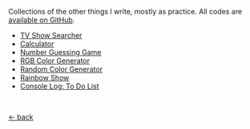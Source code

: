 Collections of the other things I write, mostly as practice. All codes are [available on GitHub](https://github.com/mufidu/others).

-   [TV Show Searcher](https://mufidu.github.io/others/tvshow-search)
-   [Calculator](https://mufidu.github.io/others/calculator)
-   [Number Guessing Game](https://mufidu.github.io/others/number-guessing-game)
-   [RGB Color Generator](https://mufidu.github.io/others/rgb-color-generator)
-   [Random Color Generator](https://mufidu.github.io/others/random-color-generator)
-   [Rainbow Show](https://mufidu.github.io/others/rainbow-show)
-   [Console Log: To Do List](https://mufidu.github.io/others/console-todolist)

<br>

<a href="https://mufidu.com/projects">&larr; back</a>
